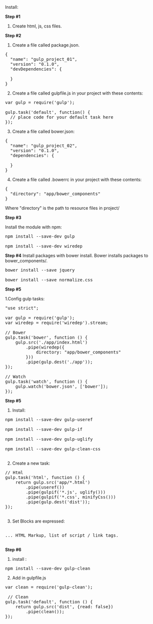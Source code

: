 Install:

**Step #1**

1. Create html, js, css files.

**Step #2**

1. Create a file called package.json.
<pre>
{
  "name": "gulp_project_01",
  "version": "0.1.0",
  "devDependencies": {
   
  }
}
</pre>

2. Create a file called gulpfile.js in your project with these contents:

<pre>
var gulp = require('gulp');

gulp.task('default', function() {
  // place code for your default task here
});
</pre>

3. Create a file called bower.json:

<pre>
{
  "name": "gulp_project_02",
  "version": "0.1.0",
  "dependencies": {
    
  }
}
</pre>

4. Create a file called .bowerrc in your project with these contents:

<pre>
{
  "directory": "app/bower_components"
}
</pre>
Where "directory" is the path to resource files in project/

**Step #3**

Install the module with npm: 
<pre>
npm install --save-dev gulp

npm install --save-dev wiredep
</pre>

**Step #4**
Install packages with bower install. 
Bower installs packages to bower_components/.

<pre>
bower install --save jquery

bower install --save normalize.css
</pre>

**Step #5**

1.Config gulp tasks:
<pre>
"use strict";

var gulp = require('gulp');
var wiredep = require('wiredep').stream;

// Bower
gulp.task('bower', function () {
    gulp.src('./app/index.html')
        .pipe(wiredep({
            directory: "app/bower_components"
        }))
        .pipe(gulp.dest('./app'));
});

// Watch
gulp.task('watch', function () {
    gulp.watch('bower.json', ['bower']);
});
</pre>

**Step #5**

1. Install:

<pre>
npm install --save-dev gulp-useref

npm install --save-dev gulp-if

npm install --save-dev gulp-uglify

npm install --save-dev gulp-clean-css

</pre>

2. Create a new task:

<pre>
// Html
gulp.task('html', function () {
    return gulp.src('app/*.html')
        .pipe(useref())
        .pipe(gulpif('*.js', uglify()))
        .pipe(gulpif('*.css', minifyCss()))
        .pipe(gulp.dest('dist'));
});

</pre>

3. Set Blocks are expressed:

<pre>
<!-- build:<type>(alternate search path) <path> <parameters> -->
... HTML Markup, list of script / link tags.
<!-- endbuild -->
</pre>

**Step #6**

1. install :
<pre>
npm install --save-dev gulp-clean
</pre>

2. Add in gulpfile.js
<pre>
var clean = require('gulp-clean');
 
 // Clean 
gulp.task('default', function () {
    return gulp.src('dist', {read: false})
        .pipe(clean());
});
</pre>

